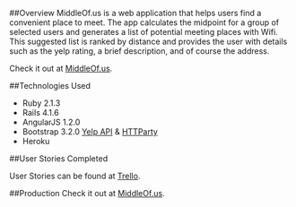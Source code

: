
##Overview
MiddleOf.us is a web application that helps users find a convenient place to meet. The app calculates the midpoint for a group of selected users and generates a list of potential meeting places with Wifi. This suggested list is ranked by distance and provides the user with details such as the yelp rating, a brief description, and of course the address. 

Check it out at [MiddleOf.us](www.MiddleOf.us).

##Technologies Used
* Ruby 2.1.3
* Rails 4.1.6
* AngularJS 1.2.0
* Bootstrap 3.2.0
[Yelp API](http://www.yelp.com/developers/documentation) & [HTTParty](https://github.com/jnunemaker/httparty)
* Heroku

##User Stories Completed

User Stories can be found at [Trello](https://trello.com/b/gymddw4R/middleof-us). 

##Production
Check it out at [MiddleOf.us](www.MiddleOf.us).



